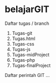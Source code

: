 # belajarGIT
Daftar tugas / branch
  1. Tugas-git
  2. Tugas.html
  3. Tugas-css
  4. Tugas-js
  5. Tugas-midProject
  6. Tugas-php
  7. Tugas-finalProject

Daftar perintah GIT
...
